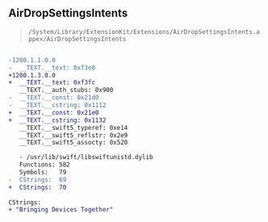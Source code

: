 ## AirDropSettingsIntents

> `/System/Library/ExtensionKit/Extensions/AirDropSettingsIntents.appex/AirDropSettingsIntents`

```diff

-1200.1.1.0.0
-  __TEXT.__text: 0xf3e0
+1200.1.3.0.0
+  __TEXT.__text: 0xf3fc
   __TEXT.__auth_stubs: 0x900
-  __TEXT.__const: 0x21d0
-  __TEXT.__cstring: 0x1112
+  __TEXT.__const: 0x21e0
+  __TEXT.__cstring: 0x1132
   __TEXT.__swift5_typeref: 0xe14
   __TEXT.__swift5_reflstr: 0x2e9
   __TEXT.__swift5_assocty: 0x520

   - /usr/lib/swift/libswiftunistd.dylib
   Functions: 582
   Symbols:   79
-  CStrings:  69
+  CStrings:  70
 
CStrings:
+ "Bringing Devices Together"

```
